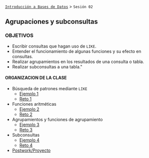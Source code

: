 [`Introducción a Bases de Datos`](../Readme.md) > `Sesión 02`

## Agrupaciones y subconsultas

### OBJETIVOS 

- Escribir consultas que hagan uso de `LIKE`.
- Entender el funcionamiento de algunas funciones y su efecto en consultas.
- Realizar agrupamientos en los resultados de una consulta o tabla.
- Realizar subconsultas a una tabla."

#### ORGANIZACION DE LA CLASE

- Búsqueda de patrones mediante `LIKE`
   - [Ejemplo 1](Ejemplo-01/)
   - [Reto 1](Reto-01/)
- Funciones aritméticas
   - [Ejemplo 2](Ejemplo-02/)
   - [Reto 2](Reto-02/)
- Agrupamientos y funciones de agrupamiento
   - [Ejemplo 3](Ejemplo-03/)
   - [Reto 3](Reto-03/)
- Subconsultas
   - [Ejemplo 4](Ejemplo-04/)
   - [Reto 4](Reto-04/)
- [Postwork/Proyecto](Postwork/)	
